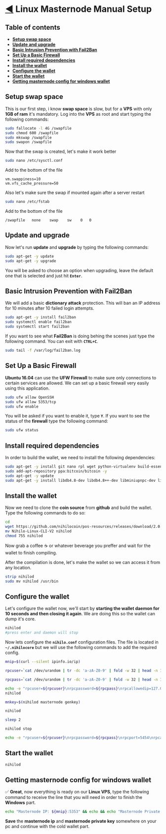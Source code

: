# [:arrow_backward:](./README.md) Linux Masternode Manual Setup

## Table of contents
- **[Setup swap space](#setup-swap-space)**
- **[Update and upgrade](#update-and-upgrade)**
- **[Basic Intrusion Prevention with Fail2Ban](#basic-intrusion-prevention-with-fail2ban)**
- **[Set Up a Basic Firewall](#set-up-a-basic-firewall)**
- **[Install required dependencies](#install-required-dependencies)**
- **[Install the wallet](#install-the-wallet)**
- **[Configure the wallet](#configure-the-wallet)**
- **[Start the wallet](#start-the-wallet)**
- **[Getting masternode config for windows wallet](#getting-masternode-config-for-windows-wallet)**

## Setup swap space
This is our first step, i know **swap space** is slow, but for a **VPS** with only **1GB of ram** it's mandatory. Log into the **VPS** as root and start typing the following commands:

````bash
sudo fallocate -l 4G /swapfile
sudo chmod 600 /swapfile
sudo mkswap /swapfile
sudo swapon /swapfile
````

Now that the swap is created, let's make it work better

````bash
sudo nano /etc/sysctl.conf
````

Add to the bottom of the file

````
vm.swappiness=10
vm.vfs_cache_pressure=50	
````

Also let's make sure the swap if mounted again after a server restart

````bash
sudo nano /etc/fstab
````

Add to the bottom of the file

````
/swapfile   none    swap    sw    0   0
````

## Update and upgrade
Now let's run **update** and **upgrade** by typing the following commands:

````bash
sudo apt-get -y update
sudo apt-get -y upgrade
````

You will be asked to choose an option when upgrading, leave the default one that is selected and just hit **``Enter``**.

## Basic Intrusion Prevention with Fail2Ban
We will add a basic **dictionary attack** protection. This will ban an IP address for 10 minutes after 10 failed login attempts.

````bash
sudo apt-get -y install fail2ban
sudo systemctl enable fail2ban
sudo systemctl start fail2ban
````

If you want to see what **Fail2Ban** is doing behing the scenes just type the following command. You can exit with **``CTRL+C``**.

````bash
sudo tail -f /var/log/fail2ban.log
````

## Set Up a Basic Firewall
**Ubuntu 16.04** can use the **UFW Firewall** to make sure only connections to certain services are allowed. We can set up a basic firewall very easily using this application.

````bash
sudo ufw allow OpenSSH
sudo ufw allow 5353/tcp
sudo ufw enable
````

You will be asked if you want to enable it, type **``Y``**. If you want to see the status of the **firewall** type the following command:

````bash
sudo ufw status
````

## Install required dependencies
In order to build the wallet, we need to install the following dependencies:

````bash
sudo apt-get -y install git nano rpl wget python-virtualenv build-essential libtool automake autoconf autotools-dev autoconf pkg-config libssl-dev libgmp3-dev libevent-dev bsdmainutils libboost-all-dev software-properties-common python-software-properties virtualenv
sudo add-apt-repository ppa:bitcoin/bitcoin -y
sudo apt-get -y update
sudo apt-get -y install libdb4.8-dev libdb4.8++-dev libminiupnpc-dev libzmq5
````	

## Install the wallet
Now we need to clone the **coin source** from **github** and build the wallet. Type the following commands to do so:

````bash
cd
wget https://github.com/nihilocoin/pos-resources/releases/download/2.0.0/Nihilo-Linux-CLI-V2
mv Nihilo-Linux-CLI-V2 nihilod
chmod 755 nihilod
````

Now grab a coffee :coffee: or whatever beverage you preffer and wait for the wallet to finish compiling.

After the compilation is done, let's make the wallet so we can access it from any location.

````bash
strip nihilod
sudo mv nihilod /usr/bin
````

## Configure the wallet
Let's configure the wallet now, we'll start by **starting the wallet daemon for 10 seconds and then closing it again**. We are doing this so the wallet can dump it's core.

````bash
nihilod
#press enter and daemon will stop
````

Now lets configure the **``nihilo.conf``** configuration files. The file is located in **``~/.nihilocore``** but we will use the following commands to add the required config.

````bash
mnip=$(curl --silent ipinfo.io/ip)

rpcuser=`cat /dev/urandom | tr -dc 'a-zA-Z0-9' | fold -w 32 | head -n 1`

rpcpass=`cat /dev/urandom | tr -dc 'a-zA-Z0-9' | fold -w 32 | head -n 1`

echo -e "rpcuser=${rpcuser}\nrpcpassword=${rpcpass}\nrpcallowedip=127.0.0.1\nlisten=1\nserver=1\ndaemon=1" > ~/.nihilo/.nihilo.conf
nihilod

mnkey=$(nihilod masternode genkey)

nihilod

sleep 2

nihilod stop

echo -e "rpcuser=${rpcuser}\nrpcpassword=${rpcpass}\nrpcport=5454\nrpcallowip=127.0.0.1\ndaemon=1\nserver=1\nlisten=1\ntxindex=1\nlistenonion=0\nmasternode=1\nmasternodeaddr=${mnip}:${COINPORT}\nmasternodeprivkey=${mnkey}\naddnode=ns1.nihilo.space\naddnode=ns2.nihilo.space\naddnode=ns3.nihilo.space\naddnode=ns4.nihilo.space\naddnode=ns5.nihilo.space\naddnode=ns6.nihilo.space\naddnode=ns7.nihilo.space\naddnode=ns8.nihilo.space\naddnode=ns9.nihilo.space\naddnode=ns10.nihilo.space" > ~/$COINCORE/$COINCONFIG
````

## Start the wallet

````bash
nihilod
````

## Getting masternode config for windows wallet
:white_check_mark: **Great**, now everything is ready on our **Linux VPS**, type the following command to receive the line that you will need in order to finish the **Windows** part.

````bash
echo "Masternode IP: ${mnip}:5353" && echo && echo "Masternode Private Key: ${mnkey}"
````

**Save** the **masternode ip** and **masternode private key** somewhere on your pc and continue with the cold wallet part.
